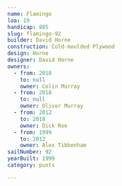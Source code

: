 ```yaml
---
name: Flamingo
loa: 19
handicap: 885
slug: flamingo-92
builder: David Horne
construction: Cold-moulded Plywood
design: Horne
designer: David Horne
owners:
  - from: 2018
    to: null
    owner: Colin Murray
  - from: 2018
    to: null
    owner: Oliver Murray
  - from: 2012
    to: 2018
    owner: Dick Roe
  - from: 1999
    to: 2012
    owner: Alex Tibbenham
sailNumber: 92
yearBuilt: 1999
category: punts

---
```

